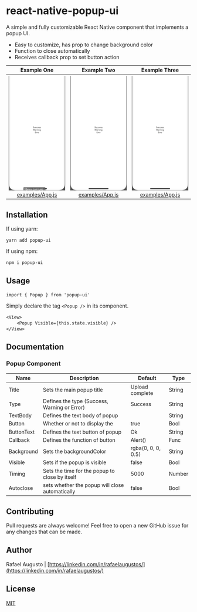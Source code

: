 # react-native-popup-ui

A simple and fully customizable React Native component that implements a popup UI. 
* Easy to customize, has prop to change background color
* Function to close automatically
* Receives callback prop to set button action

Example One             |  Example Two             |  Example Three
:-------------------------:|:-------------------------:|:-------------------------:
![](assets/popup-ui_1.gif) [examples/App.js](examples/App.js)| ![](assets/popup-ui_2.gif) [examples/App.js](examples/App.js) | ![](assets/popup-ui_3.gif) [examples/App.js](examples/App.js)

## Installation

If using yarn: 

```
yarn add popup-ui
```

If using npm:

```
npm i popup-ui
```

## Usage

```
import { Popup } from 'popup-ui'
```

Simply declare the tag `<Popup />` in its component.

```
<View>
    <Popup Visible={this.state.visible} />
</View>
```

## Documentation

### Popup Component
| Name                      | Description                                     | Default            | Type   |
|---------------------------|-------------------------------------------------|--------------------|--------|
| Title                     | Sets the main popup title                       | Upload complete    | String |
| Type                      | Defines the type (Success, Warning or Error)    | Success            | String |
| TextBody                  | Defines the text body of popup                  |                    | String |
| Button                    | Whether or not to display the                   | true               | Bool   |
| ButtonText                | Defines the text button of popup                | Ok                 | String |
| Callback                  | Defines the function of button                  | Alert()            | Func   |
| Background                | Sets the backgroundColor                        | rgba(0, 0, 0, 0.5) | String |
| Visible                   | Sets if the popup is visible                    | false              | Bool   |
| Timing                    | Sets the time for the popup to close by itself  | 5000               | Number |
| Autoclose                 | sets whether the popup will close automatically | false              | Bool   |

## Contributing
Pull requests are always welcome! Feel free to open a new GitHub issue for any changes that can be made.

## Author
Rafael Augusto | [https://linkedin.com/in/rafaelaugustos/](https://linkedin.com/in/rafaelaugustos/)

## License
[MIT](./LICENSE)
